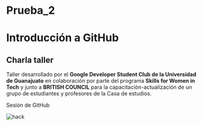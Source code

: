 # Prueba_2
# Introducción a GitHub

## Charla taller
Taller desarrollado por el **Google Developer Student Club de la Universidad de Guanajuato** en colaboración por parte del programa **Skills for Women in Tech** y junto a **BRITISH COUNCIL** para la capacitación-actualización de un grupo de estudiantes y profesores de la Casa de estudios.

 Sesión de GitHub

![hack](img/viri.jpg)